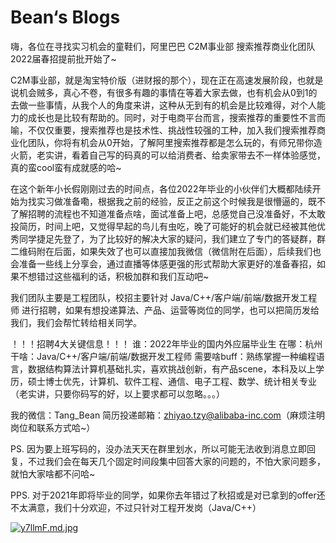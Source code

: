 # Bean‘s Blogs

嗨，各位在寻找实习机会的童鞋们，阿里巴巴 C2M事业部 搜索推荐商业化团队 2022届春招提前批开始了~

C2M事业部，就是淘宝特价版（进财报的那个），现在正在高速发展阶段，也就是说机会贼多，真心不卷，有很多有趣的事情在等着大家去做，也有机会从0到1的去做一些事情，从我个人的角度来讲，这种从无到有的机会是比较难得，对个人能力的成长也是比较有帮助的。同时，对于电商平台而言，搜索推荐的重要性不言而喻，不仅仅重要，搜索推荐也是技术性、挑战性较强的工种，加入我们搜索推荐商业化团队，你将有机会从0开始，了解阿里搜索推荐都是怎么玩的，有师兄带你造火箭，老实讲，看着自己写的码真的可以给消费者、给卖家带去不一样体验感觉，真的蛮cool蛮有成就感的哈~

在这个新年小长假刚刚过去的时间点，各位2022年毕业的小伙伴们大概都陆续开始为找实习做准备嘞，根据我之前的经验，反正之前这个时候我是很懵逼的，既不了解招聘的流程也不知道准备点啥，面试准备上吧，总感觉自己没准备好，不太敢投简历，时间上吧，又觉得早起的鸟儿有虫吃，晚了可能好的机会就已经被其他优秀同学捷足先登了，为了比较好的解决大家的疑问，我们建立了专门的答疑群，群二维码附在后面，如果失效了也可以直接加我微信（微信附在后面），后续我们也会准备一些线上分享会，通过直播等体感更强的形式帮助大家更好的准备春招，如果不想错过这些福利的话，积极加群和我们互动吧~

我们团队主要是工程团队，校招主要针对 Java/C++/客户端/前端/数据开发工程师 进行招聘，如果有想投递算法、产品、运营等岗位的同学，也可以把简历发给我们，我们会帮忙转给相关同学。

！！！招聘4大关键信息！！！
谁：2022年毕业的国内外应届毕业生
在哪：杭州
干啥：Java/C++/客户端/前端/数据开发工程师
需要啥buff：熟练掌握一种编程语言，数据结构算法计算机基础扎实，喜欢挑战创新，有产品scene，本科及以上学历，硕士博士优先，计算机、软件工程、通信、电子工程、数学、统计相关专业（老实讲，只要你码写的好，以上要求都可以忽略。。。）


我的微信：Tang_Bean
简历投递邮箱：zhiyao.tzy@alibaba-inc.com（麻烦注明岗位和联系方式哈~）

PS. 因为要上班写码的，没办法天天在群里划水，所以可能无法收到消息立即回复，不过我们会在每天几个固定时间段集中回答大家的问题的，不怕大家问题多，就怕大家啥都不问哈~

PPS. 对于2021年即将毕业的同学，如果你去年错过了秋招或是对已拿到的offer还不太满意，我们十分欢迎，不过只针对工程开发岗（Java/C++）

[![y7llmF.md.jpg](https://s3.ax1x.com/2021/02/22/y7llmF.md.jpg)](https://imgchr.com/i/y7llmF)

